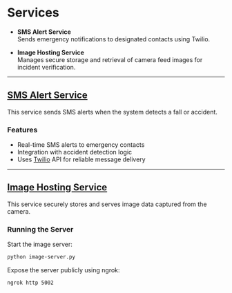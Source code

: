 # Services

- **SMS Alert Service**  
  Sends emergency notifications to designated contacts using Twilio.

- **Image Hosting Service**  
  Manages secure storage and retrieval of camera feed images for incident verification.

---

## [SMS Alert Service](./alerting/)

This service sends SMS alerts when the system detects a fall or accident.

### Features
- Real-time SMS alerts to emergency contacts
- Integration with accident detection logic
- Uses [Twilio](https://www.twilio.com/) API for reliable message delivery

---

## [Image Hosting Service](./image-server/)

This service securely stores and serves image data captured from the camera.

### Running the Server

Start the image server:
```bash
python image-server.py
```

Expose the server publicly using ngrok:
```bash
ngrok http 5002
```